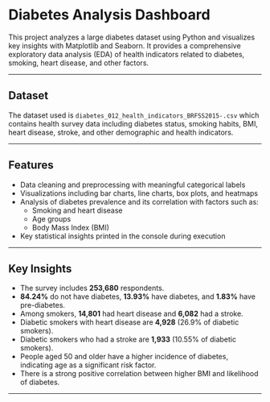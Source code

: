 # Diabetes Analysis Dashboard

This project analyzes a large diabetes dataset using Python and visualizes key insights with Matplotlib and Seaborn. It provides a comprehensive exploratory data analysis (EDA) of health indicators related to diabetes, smoking, heart disease, and other factors.

---

## Dataset

The dataset used is `diabetes_012_health_indicators_BRFSS2015-.csv` which contains health survey data including diabetes status, smoking habits, BMI, heart disease, stroke, and other demographic and health indicators.

---

## Features

- Data cleaning and preprocessing with meaningful categorical labels
- Visualizations including bar charts, line charts, box plots, and heatmaps
- Analysis of diabetes prevalence and its correlation with factors such as:
  - Smoking and heart disease
  - Age groups
  - Body Mass Index (BMI)
- Key statistical insights printed in the console during execution

---

## Key Insights

- The survey includes **253,680** respondents.
- **84.24%** do not have diabetes, **13.93%** have diabetes, and **1.83%** have pre-diabetes.
- Among smokers, **14,801** had heart disease and **6,082** had a stroke.
- Diabetic smokers with heart disease are **4,928** (26.9% of diabetic smokers).
- Diabetic smokers who had a stroke are **1,933** (10.55% of diabetic smokers).
- People aged 50 and older have a higher incidence of diabetes, indicating age as a significant risk factor.
- There is a strong positive correlation between higher BMI and likelihood of diabetes.

---
